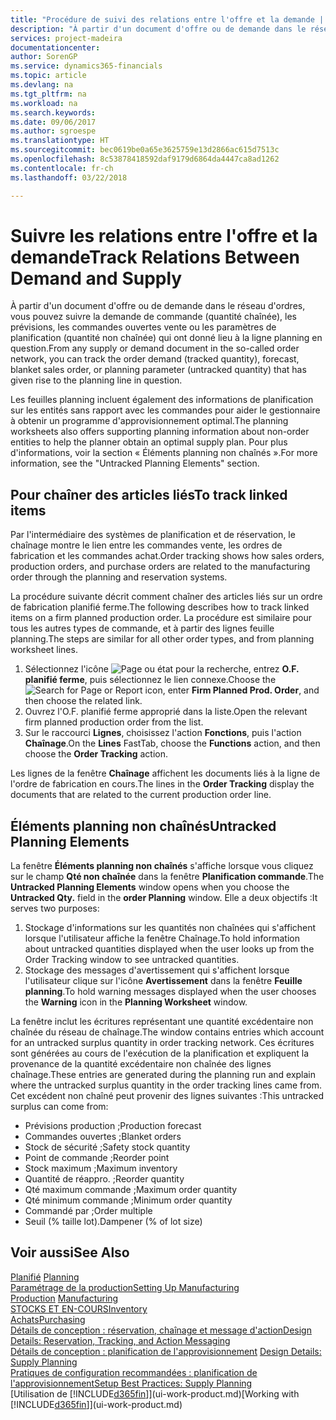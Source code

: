 ```yaml
---
title: "Procédure de suivi des relations entre l'offre et la demande | Microsoft Docs"
description: "À partir d'un document d'offre ou de demande dans le réseau d'ordres, vous pouvez suivre la demande de commande (quantité chaînée), les prévisions, les commandes ouvertes vente ou les paramètres de planification (quantité non chaînée) qui ont donné lieu à la ligne planning en question."
services: project-madeira
documentationcenter: 
author: SorenGP
ms.service: dynamics365-financials
ms.topic: article
ms.devlang: na
ms.tgt_pltfrm: na
ms.workload: na
ms.search.keywords: 
ms.date: 09/06/2017
ms.author: sgroespe
ms.translationtype: HT
ms.sourcegitcommit: bec0619be0a65e3625759e13d2866ac615d7513c
ms.openlocfilehash: 8c53878418592daf9179d6864da4447ca8ad1262
ms.contentlocale: fr-ch
ms.lasthandoff: 03/22/2018

---
```

# <a name="track-relations-between-demand-and-supply"></a><span data-ttu-id="891e4-103">Suivre les relations entre l'offre et la demande</span><span class="sxs-lookup"><span data-stu-id="891e4-103">Track Relations Between Demand and Supply</span></span>
<span data-ttu-id="891e4-104">À partir d'un document d'offre ou de demande dans le réseau d'ordres, vous pouvez suivre la demande de commande (quantité chaînée), les prévisions, les commandes ouvertes vente ou les paramètres de planification (quantité non chaînée) qui ont donné lieu à la ligne planning en question.</span><span class="sxs-lookup"><span data-stu-id="891e4-104">From any supply or demand document in the so-called order network, you can track the order demand (tracked quantity), forecast, blanket sales order, or planning parameter (untracked quantity) that has given rise to the planning line in question.</span></span>

<span data-ttu-id="891e4-105">Les feuilles planning incluent également des informations de planification sur les entités sans rapport avec les commandes pour aider le gestionnaire à obtenir un programme d'approvisionnement optimal.</span><span class="sxs-lookup"><span data-stu-id="891e4-105">The planning worksheets also offers supporting planning information about non-order entities to help the planner obtain an optimal supply plan.</span></span> <span data-ttu-id="891e4-106">Pour plus d'informations, voir la section « Éléments planning non chaînés ».</span><span class="sxs-lookup"><span data-stu-id="891e4-106">For more information, see the "Untracked Planning Elements" section.</span></span>

## <a name="to-track-linked-items"></a><span data-ttu-id="891e4-107">Pour chaîner des articles liés</span><span class="sxs-lookup"><span data-stu-id="891e4-107">To track linked items</span></span>
<span data-ttu-id="891e4-108">Par l'intermédiaire des systèmes de planification et de réservation, le chaînage montre le lien entre les commandes vente, les ordres de fabrication et les commandes achat.</span><span class="sxs-lookup"><span data-stu-id="891e4-108">Order tracking shows how sales orders, production orders, and purchase orders are related to the manufacturing order through the planning and reservation systems.</span></span>

<span data-ttu-id="891e4-109">La procédure suivante décrit comment chaîner des articles liés sur un ordre de fabrication planifié ferme.</span><span class="sxs-lookup"><span data-stu-id="891e4-109">The following describes how to track linked items on a firm planned production order.</span></span> <span data-ttu-id="891e4-110">La procédure est similaire pour tous les autres types de commande, et à partir des lignes feuille planning.</span><span class="sxs-lookup"><span data-stu-id="891e4-110">The steps are similar for all other order types, and from planning worksheet lines.</span></span>

1. <span data-ttu-id="891e4-111">Sélectionnez l'icône ![Page ou état pour la recherche](media/ui-search/search_small.png "Page ou état pour la recherche"), entrez **O.F. planifié ferme**, puis sélectionnez le lien connexe.</span><span class="sxs-lookup"><span data-stu-id="891e4-111">Choose the ![Search for Page or Report](media/ui-search/search_small.png "Search for Page or Report icon") icon, enter **Firm Planned Prod. Order**, and then choose the related link.</span></span>
2. <span data-ttu-id="891e4-112">Ouvrez l'O.F. planifié ferme approprié dans la liste.</span><span class="sxs-lookup"><span data-stu-id="891e4-112">Open the relevant firm planned production order from the list.</span></span>
3. <span data-ttu-id="891e4-113">Sur le raccourci **Lignes**, choisissez l'action **Fonctions**, puis l'action **Chaînage**.</span><span class="sxs-lookup"><span data-stu-id="891e4-113">On the **Lines** FastTab, choose the **Functions** action, and then choose the **Order Tracking** action.</span></span>

<span data-ttu-id="891e4-114">Les lignes de la fenêtre **Chaînage** affichent les documents liés à la ligne de l'ordre de fabrication en cours.</span><span class="sxs-lookup"><span data-stu-id="891e4-114">The lines in the **Order Tracking** display the documents that are related to the current production order line.</span></span>

## <a name="untracked-planning-elements"></a><span data-ttu-id="891e4-115">Éléments planning non chaînés</span><span class="sxs-lookup"><span data-stu-id="891e4-115">Untracked Planning Elements</span></span>
<span data-ttu-id="891e4-116">La fenêtre **Éléments planning non chaînés** s'affiche lorsque vous cliquez sur le champ **Qté non chaînée** dans la fenêtre **Planification commande**.</span><span class="sxs-lookup"><span data-stu-id="891e4-116">The **Untracked Planning Elements** window opens when you choose the **Untracked Qty.** field in the **order Planning** window.</span></span> <span data-ttu-id="891e4-117">Elle a deux objectifs :</span><span class="sxs-lookup"><span data-stu-id="891e4-117">It serves two purposes:</span></span>

1. <span data-ttu-id="891e4-118">Stockage d'informations sur les quantités non chaînées qui s'affichent lorsque l'utilisateur affiche la fenêtre Chaînage.</span><span class="sxs-lookup"><span data-stu-id="891e4-118">To hold information about untracked quantities displayed when the user looks up from the Order Tracking window to see untracked quantities.</span></span>
2. <span data-ttu-id="891e4-119">Stockage des messages d'avertissement qui s'affichent lorsque l'utilisateur clique sur l'icône **Avertissement** dans la fenêtre **Feuille planning**.</span><span class="sxs-lookup"><span data-stu-id="891e4-119">To hold warning messages displayed when the user chooses the **Warning** icon in the **Planning Worksheet** window.</span></span>

<span data-ttu-id="891e4-120">La fenêtre inclut les écritures représentant une quantité excédentaire non chaînée du réseau de chaînage.</span><span class="sxs-lookup"><span data-stu-id="891e4-120">The window contains entries which account for an untracked surplus quantity in order tracking network.</span></span> <span data-ttu-id="891e4-121">Ces écritures sont générées au cours de l'exécution de la planification et expliquent la provenance de la quantité excédentaire non chaînée des lignes chaînage.</span><span class="sxs-lookup"><span data-stu-id="891e4-121">These entries are generated during the planning run and explain where the untracked surplus quantity in the order tracking lines came from.</span></span> <span data-ttu-id="891e4-122">Cet excédent non chaîné peut provenir des lignes suivantes :</span><span class="sxs-lookup"><span data-stu-id="891e4-122">This untracked surplus can come from:</span></span>

- <span data-ttu-id="891e4-123">Prévisions production ;</span><span class="sxs-lookup"><span data-stu-id="891e4-123">Production forecast</span></span>
- <span data-ttu-id="891e4-124">Commandes ouvertes ;</span><span class="sxs-lookup"><span data-stu-id="891e4-124">Blanket orders</span></span>
- <span data-ttu-id="891e4-125">Stock de sécurité ;</span><span class="sxs-lookup"><span data-stu-id="891e4-125">Safety stock quantity</span></span>
- <span data-ttu-id="891e4-126">Point de commande ;</span><span class="sxs-lookup"><span data-stu-id="891e4-126">Reorder point</span></span>
- <span data-ttu-id="891e4-127">Stock maximum ;</span><span class="sxs-lookup"><span data-stu-id="891e4-127">Maximum inventory</span></span>
- <span data-ttu-id="891e4-128">Quantité de réappro. ;</span><span class="sxs-lookup"><span data-stu-id="891e4-128">Reorder quantity</span></span>
- <span data-ttu-id="891e4-129">Qté maximum commande ;</span><span class="sxs-lookup"><span data-stu-id="891e4-129">Maximum order quantity</span></span>
- <span data-ttu-id="891e4-130">Qté minimum commande ;</span><span class="sxs-lookup"><span data-stu-id="891e4-130">Minimum order quantity</span></span>
- <span data-ttu-id="891e4-131">Commandé par ;</span><span class="sxs-lookup"><span data-stu-id="891e4-131">Order multiple</span></span>
- <span data-ttu-id="891e4-132">Seuil (% taille lot).</span><span class="sxs-lookup"><span data-stu-id="891e4-132">Dampener (% of lot size)</span></span>

## <a name="see-also"></a><span data-ttu-id="891e4-133">Voir aussi</span><span class="sxs-lookup"><span data-stu-id="891e4-133">See Also</span></span>  
<span data-ttu-id="891e4-134">[Planifié](production-planning.md) </span><span class="sxs-lookup"><span data-stu-id="891e4-134">[Planning](production-planning.md) </span></span>  
[<span data-ttu-id="891e4-135">Paramétrage de la production</span><span class="sxs-lookup"><span data-stu-id="891e4-135">Setting Up Manufacturing</span></span>](production-configure-production-processes.md)  
<span data-ttu-id="891e4-136">[Production](production-manage-manufacturing.md)  </span><span class="sxs-lookup"><span data-stu-id="891e4-136">[Manufacturing](production-manage-manufacturing.md)  </span></span>  
[<span data-ttu-id="891e4-137">STOCKS ET EN-COURS</span><span class="sxs-lookup"><span data-stu-id="891e4-137">Inventory</span></span>](inventory-manage-inventory.md)  
[<span data-ttu-id="891e4-138">Achats</span><span class="sxs-lookup"><span data-stu-id="891e4-138">Purchasing</span></span>](purchasing-manage-purchasing.md)  
[<span data-ttu-id="891e4-139">Détails de conception : réservation, chaînage et message d'action</span><span class="sxs-lookup"><span data-stu-id="891e4-139">Design Details: Reservation, Tracking, and Action Messaging</span></span>](design-details-reservation-order-tracking-and-action-messaging.md)  
<span data-ttu-id="891e4-140">[Détails de conception : planification de l'approvisionnement](design-details-supply-planning.md) </span><span class="sxs-lookup"><span data-stu-id="891e4-140">[Design Details: Supply Planning](design-details-supply-planning.md) </span></span>  
[<span data-ttu-id="891e4-141">Pratiques de configuration recommandées : planification de l'approvisionnement</span><span class="sxs-lookup"><span data-stu-id="891e4-141">Setup Best Practices: Supply Planning</span></span>](setup-best-practices-supply-planning.md)  
<span data-ttu-id="891e4-142">[Utilisation de [!INCLUDE[d365fin](includes/d365fin_md.md)]](ui-work-product.md)</span><span class="sxs-lookup"><span data-stu-id="891e4-142">[Working with [!INCLUDE[d365fin](includes/d365fin_md.md)]](ui-work-product.md)</span></span>

